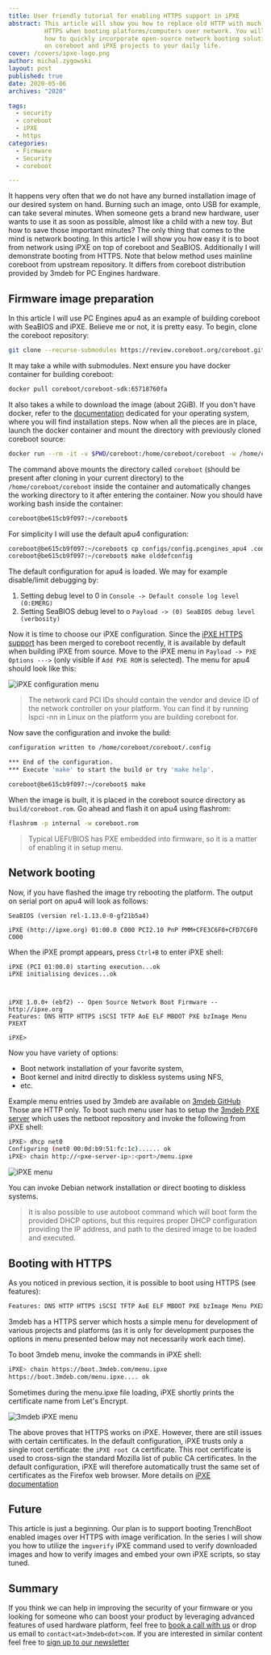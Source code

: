 ```yaml
---
title: User friendly tutorial for enabling HTTPS support in iPXE
abstract: This article will show you how to replace old HTTP with much safer
          HTTPS when booting platforms/computers over network. You will read
          how to quickly incorporate open-source network booting solution based
          on coreboot and iPXE projects to your daily life.
cover: /covers/ipxe-logo.png
author: michal.zygowski
layout: post
published: true
date: 2020-05-06
archives: "2020"

tags:
  - security
  - coreboot
  - iPXE
  - https
categories:
  - Firmware
  - Security
  - coreboot

---
```


It happens very often that we do not have any burned installation image of our
desired system on hand. Burning such an image, onto USB for example, can take
several minutes. When someone gets a brand new hardware, user wants to use it as
soon as possible, almost like a child with a new toy. But how to save those
important minutes? The only thing that comes to the mind is network booting. In
this article I will show you how easy it is to boot from network using iPXE on
top of coreboot and SeaBIOS. Additionally I will demonstrate booting from HTTPS.
Note that below method uses mainline coreboot from upstream repository. It
differs from coreboot distribution provided by 3mdeb for PC Engines hardware.

## Firmware image preparation

In this article I will use PC Engines apu4 as an example of building coreboot
with SeaBIOS and iPXE. Believe me or not, it is pretty easy. To begin, clone
the coreboot repository:

```bash
git clone --recurse-submodules https://review.coreboot.org/coreboot.git
```

It may take a while with submodules. Next ensure you have docker container for
building coreboot:

```bash
docker pull coreboot/coreboot-sdk:65718760fa
```

It also takes a while to download the image (about 2GiB). If you don't have
docker, refer to the [documentation](https://docs.docker.com/get-docker/)
dedicated for your operating system, where you will find installation steps. Now
when all the pieces are in place, launch the docker container and mount the
directory with previously cloned coreboot source:

```bash
docker run --rm -it -v $PWD/coreboot:/home/coreboot/coreboot -w /home/coreboot/coreboot coreboot/coreboot-sdk:65718760fa /bin/bash
```

The command above mounts the directory called `coreboot` (should be present
after cloning in your current directory) to the `/home/coreboot/coreboot` inside
the container and automatically changes the working directory to it after
entering the container. Now you should have working bash inside the container:

```bash
coreboot@be615cb9f097:~/coreboot$
```

For simplicity I will use the default apu4 configuration:

```bash
coreboot@be615cb9f097:~/coreboot$ cp configs/config.pcengines_apu4 .config
coreboot@be615cb9f097:~/coreboot$ make olddefconfig
```

The default configuration for apu4 is loaded. We may for example disable/limit
debugging by:

1. Setting debug level to 0 in `Console -> Default console log level (0:EMERG)`
2. Setting SeaBIOS debug level to o `Payload -> (0) SeaBIOS debug level (verbosity)`

Now it is time to choose our iPXE configuration. Since the 
[iPXE HTTPS support](https://review.coreboot.org/c/coreboot/+/31086) has been
merged to coreboot recently, it is available by default when building iPXE from
source. Move to the iPXE menu in `Payload -> PXE Options --->` (only visible if
`Add PXE ROM` is selected). The menu for apu4 should look like this:

![iPXE configuration menu](/img/pxe_https.png)

> The network card PCI IDs should contain the vendor and device ID of the
> network controller on your platform. You can find it by running lspci -nn in
> Linux on the platform you are building coreboot for.

Now save the configuration and invoke the build:

```bash
configuration written to /home/coreboot/coreboot/.config

*** End of the configuration.
*** Execute 'make' to start the build or try 'make help'.

coreboot@be615cb9f097:~/coreboot$ make
```

When the image is built, it is placed in the coreboot source directory as
`build/coreboot.rom`. Go ahead and flash it on apu4 using flashrom:

```bash
flashrom -p internal -w coreboot.rom
```

> Typical UEFI/BIOS has PXE embedded into firmware, so it is a matter of
> enabling it in setup menu.

## Network booting

Now, if you have flashed the image try rebooting the platform. The output on
serial port on apu4 will look as follows:

```
SeaBIOS (version rel-1.13.0-0-gf21b5a4)

iPXE (http://ipxe.org) 01:00.0 C000 PCI2.10 PnP PMM+CFE3C6F0+CFD7C6F0 C000
```

When the iPXE prompt appears, press `Ctrl+B` to enter iPXE shell:

```
iPXE (PCI 01:00.0) starting execution...ok
iPXE initialising devices...ok



iPXE 1.0.0+ (ebf2) -- Open Source Network Boot Firmware -- http://ipxe.org
Features: DNS HTTP HTTPS iSCSI TFTP AoE ELF MBOOT PXE bzImage Menu PXEXT

iPXE>
```

Now you have variety of options:

- Boot network installation of your favorite system,
- Boot kernel and initrd directly to diskless systems using NFS,
- etc.

Example menu entries used by 3mdeb are available on [3mdeb
GitHub](https://github.com/3mdeb/netboot/blob/master/menu.ipxe) Those are HTTP
only. To boot such menu user has to setup the [3mdeb PXE
server](https://github.com/3mdeb/pxe-server) which uses the netboot repository
and invoke the following from iPXE shell:

```bash
iPXE> dhcp net0
Configuring (net0 00:0d:b9:51:fc:1c)...... ok
iPXE> chain http://<pxe-server-ip>:<port>/menu.ipxe
```

![iPXE menu](/img/pxe_menu.png)

You can invoke Debian network installation or direct booting to diskless
systems.

> It is also possible to use autoboot command which will boot form the provided
> DHCP options, but this requires proper DHCP configuration providing the IP
> address, and path to the desired image to be loaded and executed.

## Booting with HTTPS

As you noticed in previous section, it is possible to boot using HTTPS (see
features):

```bash
Features: DNS HTTP HTTPS iSCSI TFTP AoE ELF MBOOT PXE bzImage Menu PXEXT
```

3mdeb has a HTTPS server which hosts a simple menu for development of various
projects and platforms (as it is only for development purposes the options in
menu presented below may not necessarily work each time).

To boot 3mdeb menu, invoke the commands in iPXE shell:

```bash
iPXE> chain https://boot.3mdeb.com/menu.ipxe
https://boot.3mdeb.com/menu.ipxe.... ok
```

Sometimes during the menu.ipxe file loading, iPXE shortly prints the
certificate name from Let's Encrypt.

![3mdeb iPXE menu](/img/3mdeb_pxe_menu.png)

The above proves that HTTPS works on iPXE. However, there are still issues with
certain certificates. In the default configuration, iPXE trusts only a single
root certificate: the `iPXE root CA` certificate. This root certificate is used
to cross-sign the standard Mozilla list of public CA certificates. In the
default configuration, iPXE will therefore automatically trust the same set of
certificates as the Firefox web browser. More details on [iPXE documentation](https://ipxe.org/crypto)

## Future

This article is just a beginning. Our plan is to support booting TrenchBoot
enabled images over HTTPS with image verification. In the series I will show you
how to utilize the `imgverify` iPXE command used to verify downloaded images and
how to verify images and embed your own iPXE scripts, so stay tuned.

## Summary

If you think we can help in improving the security of your firmware or you
looking for someone who can boost your product by leveraging advanced features
of used hardware platform, feel free to [book a call with us](https://calendly.com/3mdeb/consulting-remote-meeting)
or drop us email to `contact<at>3mdeb<dot>com`. If you are interested in similar
content feel free to [sign up to our newsletter](http://eepurl.com/gfoekD)
